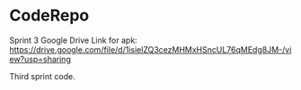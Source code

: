 # CodeRepo



Sprint 3 Google Drive Link for apk: https://drive.google.com/file/d/1jsielZQ3cezMHMxHSncUL76qMEdg8JM-/view?usp=sharing



Third sprint code.

